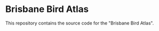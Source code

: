 Brisbane Bird Atlas
===================

This repository contains the source code for the "Brisbane Bird Atlas".
